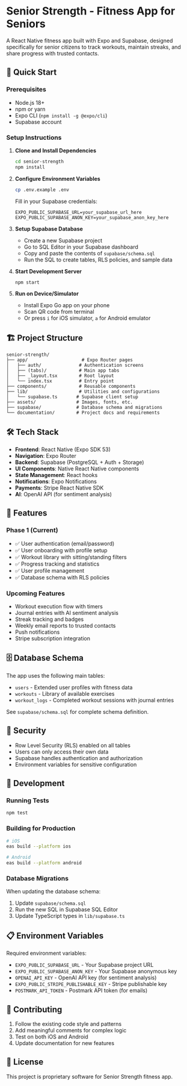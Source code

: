 # Senior Strength - Fitness App for Seniors

A React Native fitness app built with Expo and Supabase, designed specifically for senior citizens to track workouts, maintain streaks, and share progress with trusted contacts.

## 🚀 Quick Start

### Prerequisites
- Node.js 18+ 
- npm or yarn
- Expo CLI (`npm install -g @expo/cli`)
- Supabase account

### Setup Instructions

1. **Clone and Install Dependencies**
   ```bash
   cd senior-strength
   npm install
   ```

2. **Configure Environment Variables**
   ```bash
   cp .env.example .env
   ```
   
   Fill in your Supabase credentials:
   ```
   EXPO_PUBLIC_SUPABASE_URL=your_supabase_url_here
   EXPO_PUBLIC_SUPABASE_ANON_KEY=your_supabase_anon_key_here
   ```

3. **Setup Supabase Database**
   - Create a new Supabase project
   - Go to SQL Editor in your Supabase dashboard
   - Copy and paste the contents of `supabase/schema.sql`
   - Run the SQL to create tables, RLS policies, and sample data

4. **Start Development Server**
   ```bash
   npm start
   ```

5. **Run on Device/Simulator**
   - Install Expo Go app on your phone
   - Scan QR code from terminal
   - Or press `i` for iOS simulator, `a` for Android emulator

## 🏗️ Project Structure

```
senior-strength/
├── app/                    # Expo Router pages
│   ├── auth/              # Authentication screens
│   ├── (tabs)/            # Main app tabs
│   ├── _layout.tsx        # Root layout
│   └── index.tsx          # Entry point
├── components/            # Reusable components
├── lib/                   # Utilities and configurations
│   └── supabase.ts       # Supabase client setup
├── assets/               # Images, fonts, etc.
├── supabase/             # Database schema and migrations
└── documentation/        # Project docs and requirements
```

## 🛠️ Tech Stack

- **Frontend**: React Native (Expo SDK 53)
- **Navigation**: Expo Router
- **Backend**: Supabase (PostgreSQL + Auth + Storage)
- **UI Components**: Native React Native components
- **State Management**: React hooks
- **Notifications**: Expo Notifications
- **Payments**: Stripe React Native SDK
- **AI**: OpenAI API (for sentiment analysis)

## 📱 Features

### Phase 1 (Current)
- ✅ User authentication (email/password)
- ✅ User onboarding with profile setup
- ✅ Workout library with sitting/standing filters
- ✅ Progress tracking and statistics
- ✅ User profile management
- ✅ Database schema with RLS policies

### Upcoming Features
- Workout execution flow with timers
- Journal entries with AI sentiment analysis
- Streak tracking and badges
- Weekly email reports to trusted contacts
- Push notifications
- Stripe subscription integration

## 🗄️ Database Schema

The app uses the following main tables:
- `users` - Extended user profiles with fitness data
- `workouts` - Library of available exercises
- `workout_logs` - Completed workout sessions with journal entries

See `supabase/schema.sql` for complete schema definition.

## 🔐 Security

- Row Level Security (RLS) enabled on all tables
- Users can only access their own data
- Supabase handles authentication and authorization
- Environment variables for sensitive configuration

## 🧪 Development

### Running Tests
```bash
npm test
```

### Building for Production
```bash
# iOS
eas build --platform ios

# Android  
eas build --platform android
```

### Database Migrations
When updating the database schema:
1. Update `supabase/schema.sql`
2. Run the new SQL in Supabase SQL Editor
3. Update TypeScript types in `lib/supabase.ts`

## 📋 Environment Variables

Required environment variables:
- `EXPO_PUBLIC_SUPABASE_URL` - Your Supabase project URL
- `EXPO_PUBLIC_SUPABASE_ANON_KEY` - Your Supabase anonymous key
- `OPENAI_API_KEY` - OpenAI API key (for sentiment analysis)
- `EXPO_PUBLIC_STRIPE_PUBLISHABLE_KEY` - Stripe publishable key
- `POSTMARK_API_TOKEN` - Postmark API token (for emails)

## 🤝 Contributing

1. Follow the existing code style and patterns
2. Add meaningful comments for complex logic
3. Test on both iOS and Android
4. Update documentation for new features

## 📄 License

This project is proprietary software for Senior Strength fitness app.
